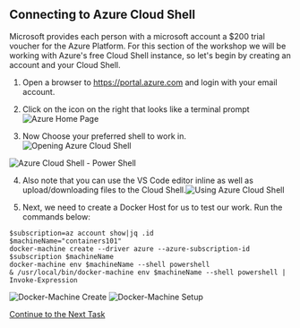 ## Connecting to Azure Cloud Shell
Microsoft provides each person with a microsoft account a $200 trial voucher for the Azure Platform.  For this section of the workshop we will be working with Azure's free Cloud Shell instance, so let's begin by creating an account and your Cloud Shell.

1. Open a browser to https://portal.azure.com and login with your email account.
2. Click on the icon on the right that looks like a terminal prompt![Azure Home Page](https://github.com/Burwood/containers101/raw/azure/containers_lab/images/Azure_Cloud_Shell.png)

3. Now Choose your preferred shell to work in.![Opening Azure Cloud Shell](https://github.com/Burwood/containers101/raw/azure/containers_lab/images/Azure_Cloud_Shell_open.png)

![Azure Cloud Shell - Power Shell](https://github.com/Burwood/containers101/raw/azure/containers_lab/images/Azure_Cloud_Shell_posh.png)

4. Also note that you can use the VS Code editor inline as well as upload/downloading files to the Cloud Shell.![Using Azure Cloud Shell](https://github.com/Burwood/containers101/raw/azure/containers_lab/images/Azure_Cloud_Shell_editor.png)

5. Next, we need to create a Docker Host for us to test our work. Run the commands below: 
```
$subscription=az account show|jq .id
$machineName="containers101"
docker-machine create --driver azure --azure-subscription-id $subscription $machineName
docker-machine env $machineName --shell powershell
& /usr/local/bin/docker-machine env $machineName --shell powershell | Invoke-Expression

```

![Docker-Machine Create](https://github.com/Burwood/containers101/raw/azure/containers_lab/images/Azure_machine_create_posh.png)
![Docker-Machine Setup](https://github.com/Burwood/containers101/raw/azure/containers_lab/images/Azure_machine_env_posh.png)


[Continue to the Next Task](https://github.com/Burwood/containers101/blob/azure/containers_lab/azure/task_1.md)
